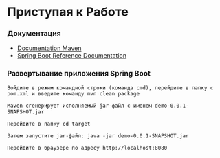 # Приступая к Работе

### Документация

* [Documentation Maven](https://maven.apache.org/guides/index.html)
* [Spring Boot Reference Documentation](https://docs.spring.io/)


### Развертывание приложения Spring Boot

```
Войдите в режим командной строки (команда cmd), перейдите в папку с pom.xml и введите команду mvn clean package

Maven cгенерирует исполняемый jar-файл с именем demo-0.0.1-SNAPSHOT.jar

Перейдите в папку cd target

Затем запустите jar-файл: java -jar demo-0.0.1-SNAPSHOT.jar

Перейдите в браузере по адресу http://localhost:8080 
```
 



